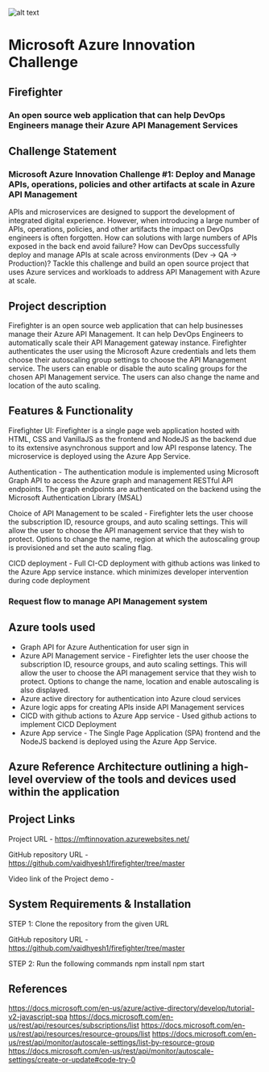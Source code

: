 ![alt text]([http://url/to/img.png](https://drive.google.com/file/d/1uxXZUTc6WVcfyTwX9TuZ9MPp37TSZD5_/view?usp=sharing))

# Microsoft Azure Innovation Challenge

## Firefighter
### An open source web application that can help DevOps Engineers manage their Azure API Management Services

## Challenge Statement

### Microsoft Azure Innovation Challenge #1: Deploy and Manage APIs, operations, policies and other artifacts at scale in Azure API Management

APIs and microservices are designed to support the development of integrated digital experience. However, when introducing a large number of APIs, operations, policies, and other artifacts the impact on DevOps engineers is often forgotten.
How can solutions with large numbers of APIs exposed in the back end avoid failure? How can DevOps successfully deploy and manage APIs at scale across environments (Dev -> QA -> Production)?
Tackle this challenge and build an open source project that uses Azure services and workloads to address API Management with Azure at scale.

## Project description 

Firefighter is an open source web application that can help businesses manage their Azure API Management. It can help DevOps Engineers to automatically scale their API Management gateway instance. Firefighter authenticates the user using the Microsoft Azure credentials and lets them choose their autoscaling group settings to choose the API Management service. The users can enable or disable the auto scaling groups for the chosen API Management service. The users can also change the name and location of the auto scaling. 
 
## Features & Functionality

Firefighter UI: Firefighter is a single page web application hosted with HTML, CSS and VanillaJS as the frontend and NodeJS as the backend due to its extensive asynchronous support and low API response latency. The microservice is deployed using the Azure App Service.

Authentication - The authentication module is implemented using Microsoft Graph API to access the Azure graph and management RESTful API endpoints. The graph endpoints are authenticated on the backend using the Microsoft Authentication Library (MSAL)

Choice of API Management to be scaled - Firefighter lets the user choose the subscription ID, resource groups, and auto scaling settings. This will allow the user to choose the API management service that they wish to protect. Options to change the name, region at which the autoscaling group is provisioned and set the auto scaling flag. 

CICD deployment - Full CI-CD deployment with github actions was linked to the Azure App service instance. which minimizes developer intervention during code deployment 


### Request flow to manage API Management system

## Azure tools used

- Graph API for Azure Authentication for user sign in
- Azure API Management service - Firefighter lets the user choose the subscription ID, resource groups, and auto scaling settings. This will allow the user to choose the API management service that they wish to protect. Options to change the name, location and enable autoscaling is also displayed. 
- Azure active directory for authentication into Azure cloud services
- Azure logic apps for creating APIs inside API Management services
- CICD with github actions to Azure App service - Used github actions to implement CICD Deployment 
- Azure App service - The Single Page Application (SPA) frontend and the NodeJS backend is deployed using the Azure App Service. 

## Azure Reference Architecture outlining a high-level overview of the tools and devices used within the application


## Project Links

Project URL - https://mftinnovation.azurewebsites.net/

GitHub repository URL - https://github.com/vaidhyesh1/firefighter/tree/master

Video link of the Project demo - 

## System Requirements & Installation

STEP 1: Clone the repository from the given URL 

GitHub repository URL - https://github.com/vaidhyesh1/firefighter/tree/master

STEP 2: Run the following commands 
npm install
npm start



## References

https://docs.microsoft.com/en-us/azure/active-directory/develop/tutorial-v2-javascript-spa
https://docs.microsoft.com/en-us/rest/api/resources/subscriptions/list
https://docs.microsoft.com/en-us/rest/api/resources/resource-groups/list
https://docs.microsoft.com/en-us/rest/api/monitor/autoscale-settings/list-by-resource-group
https://docs.microsoft.com/en-us/rest/api/monitor/autoscale-settings/create-or-update#code-try-0










   


